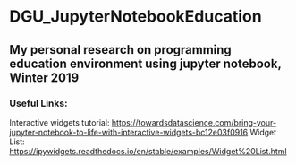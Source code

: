# DGU_JupyterNotebookEducation
## My personal research on programming education environment using jupyter notebook, Winter 2019
### Useful Links:
Interactive widgets tutorial: https://towardsdatascience.com/bring-your-jupyter-notebook-to-life-with-interactive-widgets-bc12e03f0916
Widget List: https://ipywidgets.readthedocs.io/en/stable/examples/Widget%20List.html
